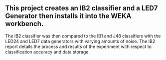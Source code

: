 ## This project creates an IB2 classifier and a LED7 Generator then installs it into the WEKA workbench. 
The IB2 classifier was then compared to the IB1 and J48 classifiers with the LED24 and LED7 data generators with varying amounts of noise.
The IB2 report details the process and results of the experiment with respect to classification accuracy and data storage.
